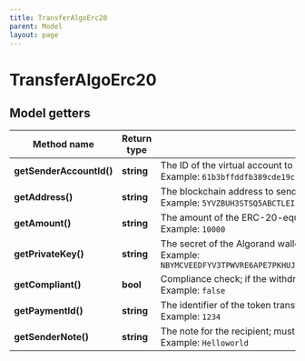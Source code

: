 ```yaml
---
title: TransferAlgoErc20
parent: Model
layout: page
---
```


# TransferAlgoErc20

## Model getters

Method name | Return type | Description | Notes
------------ | ------------- | ------------- | -------------
**getSenderAccountId()** | **string** | The ID of the virtual account to send the ERC-20-equivalent Algorand tokens from <br>Example: `61b3bffddfb389cde19c73be` |
**getAddress()** | **string** | The blockchain address to send the ERC-20-equivalent Algorand tokens to <br>Example: `5YVZBUH3STSQ5ABCTLEIEIJ7QOZFILM2DLAEEA4ZL6CU55ODZIQXO5EMYM` |
**getAmount()** | **string** | The amount of the ERC-20-equivalent Algorand tokens to send <br>Example: `10000` |
**getPrivateKey()** | **string** | The secret of the Algorand wallet (account). Secret, or signature Id must be present. <br>Example: `NBYMCVEEDFYV3TPWVRE6APE7PKHUJD4XAKXCKNCLKGUXOC3LFNJGZQCJCRA53HB7ZAHF6NFJH2QIVQ5USQNWG35QCJLD4KZ5IWMB24Q` |
**getCompliant()** | **bool** | Compliance check; if the withdrawal is not compliant, it will not be processed <br>Example: `false` | [optional]
**getPaymentId()** | **string** | The identifier of the token transfer that is shown on the virtual account for the created transaction <br>Example: `1234` | [optional]
**getSenderNote()** | **string** | The note for the recipient; must not contain spaces <br>Example: `Helloworld` | [optional]

